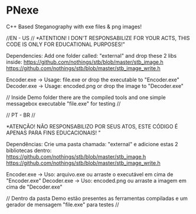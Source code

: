 # PNexe
C++ Based Steganography with exe files &amp; png images!

//EN - US //
*ATENTION! I DON'T RESPONSABILIZE FOR YOUR ACTS, THIS CODE IS ONLY FOR EDUCATIONAL PURPOSES!"

Dependencies:
Add one folder called: "external" and drop these 2 libs inside:
https://github.com/nothings/stb/blob/master/stb_image.h
https://github.com/nothings/stb/blob/master/stb_image_write.h

Encoder.exe -> Usage: file.exe or drop the executable to "Encoder.exe" 
Decoder.exe -> Usage: encoded.png or drop the image to "Decoder.exe" 

// Inside Demo folder there are the compiled tools and one simple messagebox executable "file.exe" for testing //

// PT - BR // 

*ATENÇÃO! NÃO RESPONSABILIZO POR SEUS ATOS, ESTE CÓDIGO É APENAS PARA FINS EDUCACIONAIS! "

Dependências:
Crie uma pasta chamada: "external" e adicione estas 2 bibliotecas dentro:
https://github.com/nothings/stb/blob/master/stb_image.h
https://github.com/nothings/stb/blob/master/stb_image_write.h

Encoder.exe -> Uso: arquivo.exe ou arraste o executável em cima de "Encoder.exe"
Decoder.exe -> Uso: encoded.png ou arraste a imagem em cima de "Decoder.exe"

// Dentro da pasta Demo estão presentes as ferramentas compiladas e um gerador de mensagem "file.exe" para testes //
